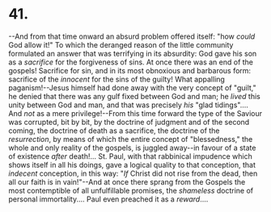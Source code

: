 # 41.

--And from that time onward an absurd problem offered itself: "how
_could_ God allow it!" To which the deranged reason of the little
community formulated an answer that was terrifying in its absurdity: God
gave his son as a _sacrifice_ for the forgiveness of sins. At once there
was an end of the gospels! Sacrifice for sin, and in its most obnoxious
and barbarous form: sacrifice of the _innocent_ for the sins of the
guilty! What appalling paganism!--Jesus himself had done away with the
very concept of "guilt," he denied that there was any gulf fixed between
God and man; he _lived_ this unity between God and man, and that was
precisely _his_ "glad tidings".... And _not_ as a mere privilege!--From
this time forward the type of the Saviour was corrupted, bit by bit, by
the doctrine of judgment and of the second coming, the doctrine of death
as a sacrifice, the doctrine of the _resurrection_, by means of which
the entire concept of "blessedness," the whole and only reality of the
gospels, is juggled away--in favour of a state of existence _after_
death!... St. Paul, with that rabbinical impudence which shows itself in
all his doings, gave a logical quality to that conception, that
_indecent_ conception, in this way: "_If_ Christ did not rise from the
dead, then all our faith is in vain!"--And at once there sprang from the
Gospels the most contemptible of all unfulfillable promises, the
_shameless_ doctrine of personal immortality.... Paul even preached it
as a _reward_....


